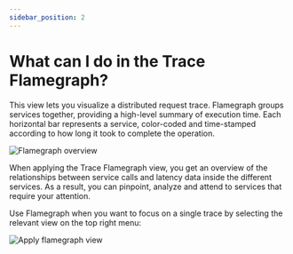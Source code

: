 ```yaml
---
sidebar_position: 2
---
```


# What can I do in the Trace Flamegraph?

This view lets you visualize a distributed request trace. Flamegraph groups services together, providing a high-level summary of execution time. Each horizontal bar represents a service, color-coded and time-stamped according to how long it took to complete the operation.

![Flamegraph overview](https://dytvr9ot2sszz.cloudfront.net/logz-docs/distributed-tracing/flamegraph-overview.png)


When applying the Trace Flamegraph view, you get an overview of the relationships between service calls and latency data inside the different services. As a result, you can pinpoint, analyze and attend to services that require your attention.

Use Flamegraph when you want to focus on a single trace by selecting the relevant view on the top right menu:

![Apply flamegraph view](https://dytvr9ot2sszz.cloudfront.net/logz-docs/distributed-tracing/trace-flamegraph.png)
